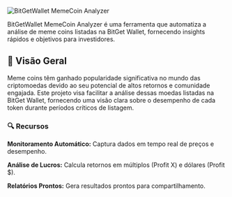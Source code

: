 ![BitGetWallet MemeCoin Analyzer](https://github.com/pydoug/bitgetwallet_memecoin/blob/main/assets/banner.png?raw=true)

BitGetWallet MemeCoin Analyzer é uma ferramenta que automatiza a análise de meme coins listadas na BitGet Wallet, fornecendo insights rápidos e objetivos para investidores.

## 🌟 Visão Geral

Meme coins têm ganhado popularidade significativa no mundo das criptomoedas devido ao seu potencial de altos retornos e comunidade engajada. Este projeto visa facilitar a análise dessas moedas listadas na BitGet Wallet, fornecendo uma visão clara sobre o desempenho de cada token durante períodos críticos de listagem.

### 🔍 Recursos

**Monitoramento Automático:** Captura dados em tempo real de preços e desempenho.

**Análise de Lucros:** Calcula retornos em múltiplos (Profit X) e dólares (Profit $).

**Relatórios Prontos:** Gera resultados prontos para compartilhamento.
